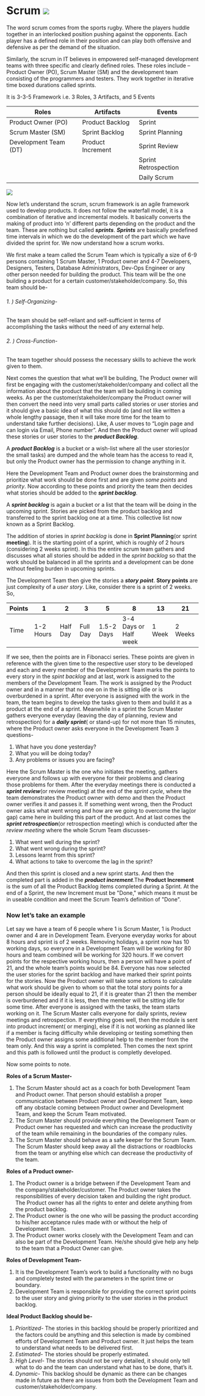 # Scrum      ![](https://media1.tenor.com/images/df6d2cf010f6140d4ac5ec88485ea9dc/tenor.gif?itemid=4462719)

The word scrum comes from the sports rugby. Where the players huddle together in an interlocked position pushing against the opponents. Each player has a defined role in their position and can play both offensive and defensive as per the demand of the situation.

Similarly, the scrum in IT believes in empowered self-managed development teams with three specific and clearly defined roles. These roles include – Product Owner (PO), Scrum Master (SM) and the development team consisting of the programmers and testers. They work together in iterative time boxed durations called sprints.

It is 3-3-5 Framework i.e.
3 Roles, 3 Artifacts, and 5 Events

| Roles | Artifacts | Events |
| --- | --- | --- |
| Product Owner (PO) | Product Backlog | Sprint |
| Scrum Master (SM)	| Sprint Backlog | Sprint Planning |
| Development Team (DT) | Product Increment | Sprint Review |
| | | Sprint Retrospection|
| | | Daily Scrum | 

![](https://zaynabzahrablog.files.wordpress.com/2017/10/11-e1507403418292.png?w=588)

Now let’s understand the scrum, scrum framework is an agile framework used to develop products. It does not follow the waterfall model, it is a combination of iterative and incremental models. It basically converts the making of product into ‘n’ different parts depending on the product and the team. These are nothing but called **_sprints_**. **_Sprints_** are basically predefined time intervals in which we do the development of the part which we have divided the sprint for. We now understand how a scrum works.

We first make a team called the Scrum Team which is typically a size of 6-9 persons containing 1 Scrum Master, 1 Product owner and 4-7 Developers, Designers, Testers, Database Administrators, Dev-Ops Engineer or any other person needed for building the product.
This team will be the one building a product for a certain customer/stakeholder/company. So, this team should be-
###### 1.	) Self-Organizing- 
The team should be self-reliant and self-sufficient in terms of accomplishing the tasks without the need of any external help.
###### 2.	) Cross-Function-
The team together should possess the necessary skills to achieve the work given to them. 

Next comes the question that what we’ll be building,
The Product owner will first be engaging with the customer/stakeholder/company and collect all the information about the product that the team will be building in coming weeks. As per the customer/stakeholder/company the Product owner will then convert the need into very small parts called stories or user stories and it should give a basic idea of what this should do (and not like written a whole lengthy passage, then it will take more time for the team to understand take further decisions). Like, A user moves to “Login page and can login via Email, Phone number”. And then the Product owner will upload these stories or user stories to the **_product Backlog_**.

A **_product Backlog_** is a bucket or a wish-list where all the user stories(or the small tasks) are dumped and the whole team has the access to read it, but only the Product owner has the permission to change anything in it.

Here the Development Team and Product owner does the brainstorming and prioritize what work should be done first and are given *some points* and *priority*. Now according to these points and priority the team then decides what stories should be added to the **_sprint backlog_**.

A **_sprint backlog_** is again a bucket or a list that the team will be doing in the upcoming sprint. Stories are picked from the product backlog and transferred to the sprint backlog one at a time. This collective list now known as a Sprint Backlog.
 
The addition of stories in *sprint backlog* is done in **Sprint Planning**(or sprint **meeting**). It is the starting point of a sprint, which is roughly of 2 hours (considering 2 weeks sprint). In this the entire scrum team gathers and discusses what all stories should be added in the *sprint backlog* so that the work should be balanced in all the sprints and a development can be done without feeling burden in upcoming sprints.

The Development Team then give the stories a **_story point_**.
**Story points** are just complexity of a *user story*. Like, consider there is a sprint of 2 weeks. So,

| Points | 1 | 2 | 3 | 5 | 8| 13 | 21 |
| --- | --- | --- | --- | --- | --- | --- | --- |
| Time | 1-2 Hours | Half Day | Full Day | 1.5-2 Days | 3-4 Days or Half week | 1 Week | 2 Weeks |

If we see, then the points are in Fibonacci series. These points are given in reference with the given time to the respective user story to be developed and each and every member of the Development Team marks the points to every story in the *spint backlog* and at last, work is assigned to the members of the Development Team. The work is assigned by the Product owner and in a manner that no one on in the is sitting idle or is overburdened in a sprint.
After everyone is assigned with the work in the team, the team begins to develop the tasks given to them and build it as a product at the end of a sprint. Meanwhile in a sprint the Scrum Master gathers everyone everyday (leaving the day of planning, review and retrospection) for a **_daily sprint_**( or stand-up) for not more than 15 minutes, where the Product owner asks everyone in the Development Team 3 questions-
1. What have you done yesterday?
1. What you will be doing today?
1. Any problems or issues you are facing?

Here the Scrum Master is the one who initiates the meeting, gathers everyone and follows up with everyone for their problems and clearing those problems for them.
After the everyday meetings there is conducted a **_sprint review_**(or review meeting) at the end of the *sprint cycle*, where the team demonstrates the Product owner with demo and then the Product owner verifies it and passes it. If something went wrong, then the Product owner asks what went wrong and how are we going to overcome the lag(or gap) came here in building this part of the product.
And at last comes the **_sprint retrospection_**(or retrospection meeting) which is conducted after the *review meeting* where the whole Scrum Team discusses-
1.	What went well during the sprint?
1.	What went wrong during the sprint?
1.	Lessons learnt from this sprint?
1.	What actions to take to overcome the lag in the sprint?

And then this sprint is closed and a new sprint starts.
And then the completed part is added in the **_product increment_**.The **Product Increment** is the sum of all the Product Backlog items completed during a Sprint. At the end of a Sprint, the new Increment must be "Done," which means it must be in useable condition and meet the Scrum Team’s definition of "Done".


### Now let’s take an example
Let say we have a team of 6 people where 1 is Scrum Master, 1 is Product owner and 4 are in Development Team.
Everyone everyday works for about 8 hours and sprint is of 2 weeks. Removing holidays, a sprint now has 10 working days, so everyone in a Development Team will be working for 80 hours and team combined will be working for 320 hours. If we convert points for the respective working hours, then a person will have a point of 21, and the whole team’s points would be 84.
Everyone has now selected the user stories for the sprint backlog and have marked their sprint points for the stories. Now the Product owner will take some actions to calculate what work should be given to whom so that the total story  points for a person should be ideally equal to 21, if it is greater than 21 then the member is overburdened and if it is less, then the member will be sitting idle for some time. After everyone is assigned with the tasks, the team starts working on it. The Scrum Master calls everyone for daily sprints, review meetings and retrospection. If everything goes well, then the module is sent into product increment( or merging), else if it is not working as planned like if a member is facing difficulty while developing or testing something then the Product owner assigns some additional help to the member from the team only. And this way a sprint is completed. Then comes the next sprint and this path is followed until the product is completly developed.


Now some points to note.

**Roles of a Scrum Master-**
1.	The Scrum Master should act as a coach for both Development Team and Product owner. That person should establish a proper communication between Product owner and Development Team, keep off any obstacle coming between Product owner and Development Team, and keep the Scrum Team motivated.
1.	The Scrum Master should provide everything the Development Team or Product owner has requested and which can increase the productivity of the team while remaining in the boundaries of the company rules.
1.	The Scrum Master should behave as a safe keeper for the Scrum Team. The Scrum Master should keep away all the distractions or roadblocks from the team or anything else which can decrease the productivity of the team.

**Roles of a Product owner-**

1. The Product owner is a bridge between if the Development Team and the company/stakeholder/customer. The Product owner takes the responsibilities of every decision taken and building the right product. The Product owner has all the rights to enter and delete anything from the product backlog. 
1. The Product owner is the one who will be passing the product according to his/her acceptance rules made with or without the help of Development Team.
1. The Product owner works closely with the Development Team and can also be part of the Development Team. He/she should give help any help to the team that a Product Owner can give.

**Roles of Development Team-**
1. It is the Development Team’s work to build a functionality with no bugs and completely tested with the parameters in the sprint time or boundary.
1.	Development Team is responsible for providing the correct sprint points to the user story and giving priority to the user stories in the product backlog.

**Ideal Product Backlog should be-**
1.	*Prioritized*- The stories in this backlog should be properly prioritized and the factors could be anything and this selection is made by combined efforts of Development Team and Product owner. It just helps the team to understand what needs to be delivered first.
1.	*Estimated*- The stories should be properly estimated.
1.	*High Level*- The stories should not be very detailed, it should only tell what to do and the team can understand what has to be done, that’s it.
1.	*Dynamic*- This backlog should be dynamic as there can be changes made in future as there are issues from both the Development Team and customer/stakeholder/company.
